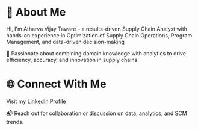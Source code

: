 # 💫 About Me
Hi, I'm Atharva Vijay Taware – a results-driven Supply Chain Analyst with hands-on experience in Optimization of Supply Chain Operations, Program Management, and data-driven decision-making

🎯 Passionate about combining domain knowledge with analytics to drive efficiency, accuracy, and innovation in supply chains.

# 🌐 Connect With Me
Visit my [LinkedIn Profile](https://www.linkedin.com/in/atharvataware)

📬 Reach out for collaboration or discussion on data, analytics, and SCM trends.
